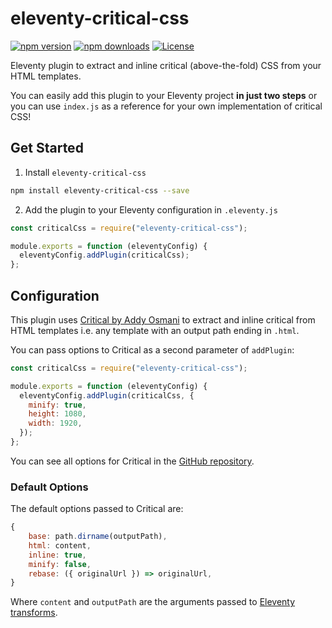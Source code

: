 # eleventy-critical-css

[![npm version][npm-version-src]][npm-version-href]
[![npm downloads][npm-downloads-src]][npm-downloads-href]
[![License][license-src]][license-href]

Eleventy plugin to extract and inline critical (above-the-fold) CSS from your HTML templates.

You can easily add this plugin to your Eleventy project **in just two steps** or you can use `index.js` as a reference for your own implementation of critical CSS!

## Get Started

1. Install `eleventy-critical-css`

```sh
npm install eleventy-critical-css --save
```

2. Add the plugin to your Eleventy configuration in `.eleventy.js`

```js
const criticalCss = require("eleventy-critical-css");

module.exports = function (eleventyConfig) {
  eleventyConfig.addPlugin(criticalCss);
};
```

## Configuration

This plugin uses [Critical by Addy Osmani](https://github.com/addyosmani/critical) to extract and inline critical from HTML templates i.e. any template with an output path ending in `.html`.

You can pass options to Critical as a second parameter of `addPlugin`:

```js
const criticalCss = require("eleventy-critical-css");

module.exports = function (eleventyConfig) {
  eleventyConfig.addPlugin(criticalCss, {
    minify: true,
    height: 1080,
    width: 1920,
  });
};
```

You can see all options for Critical in the [GitHub repository](https://github.com/addyosmani/critical#usage).

### Default Options

The default options passed to Critical are:

```js
{
    base: path.dirname(outputPath),
    html: content,
    inline: true,
    minify: false,
    rebase: ({ originalUrl }) => originalUrl,
}
```

Where `content` and `outputPath` are the arguments passed to [Eleventy transforms](https://www.11ty.dev/docs/config/#transforms).

<!-- Badges -->

[npm-version-src]: https://img.shields.io/npm/v/eleventy-critical-css/latest.svg
[npm-version-href]: https://npmjs.com/package/eleventy-critical-css
[npm-downloads-src]: https://img.shields.io/npm/dt/eleventy-critical-css.svg
[npm-downloads-href]: https://npmjs.com/package/eleventy-critical-css
[license-src]: https://img.shields.io/npm/l/eleventy-critical-css.svg
[license-href]: https://npmjs.com/package/eleventy-critical-css
